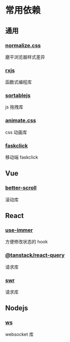 # 常用依赖

## 通用

### [normalize.css](https://www.npmjs.com/package/normalize.css)

磨平浏览器样式差异

### [rxjs](https://rxjs.dev/)

函数式编程库

### [sortablejs](https://www.npmjs.com/package/sortablejs)

js 拖拽库

### [animate.css](https://www.npmjs.com/package/animate.css)

css 动画库

### [faskclick](https://www.npmjs.com/package/fastclick)

移动端 faskclick

## Vue

### [better-scroll](https://www.npmjs.com/package/better-scroll)

滚动库

## React

### [use-immer](https://www.npmjs.com/package/use-immer)

方便修改状态的 hook

### [@tanstack/react-query](https://www.npmjs.com/package/@tanstack/react-query)

请求库

### [swr](https://www.npmjs.com/package/swr)

请求库

## Nodejs

### [ws](https://www.npmjs.com/package/ws)

websocket 库

